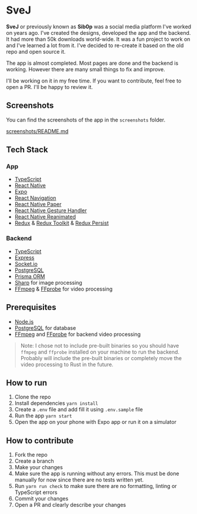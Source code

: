 # SveJ

**SveJ** or previously known as **Sib0p** was a social media platform I've worked on years ago. I've created the designs, developed the app and the backend. It had more than 50k downloads world-wide. It was a fun project to work on and I've learned a lot from it. I've decided to re-create it based on the old repo and open source it.

The app is almost completed. Most pages are done and the backend is working. However there are many small things to fix and improve.

I'll be working on it in my free time. If you want to contribute, feel free to open a PR. I'll be happy to review it.

## Screenshots

You can find the screenshots of the app in the `screenshots` folder.

[screenshots/README.md](https://github.com/ugur-eren/svej/blob/main/screenshots/README.md)

## Tech Stack

### App

- [TypeScript](https://www.typescriptlang.org/)
- [React Native](https://reactnative.dev/)
- [Expo](https://expo.dev/)
- [React Navigation](https://reactnavigation.org/)
- [React Native Paper](https://callstack.github.io/react-native-paper/)
- [React Native Gesture Handler](https://software-mansion.github.io/react-native-gesture-handler/)
- [React Native Reanimated](https://docs.swmansion.com/react-native-reanimated/)
- [Redux](https://redux.js.org/) & [Redux Toolkit](https://redux-toolkit.js.org/) & [Redux Persist](https://github.com/rt2zz/redux-persist)

### Backend

- [TypeScript](https://www.typescriptlang.org/)
- [Express](https://expressjs.com/)
- [Socket.io](https://socket.io/)
- [PostgreSQL](https://www.postgresql.org/)
- [Prisma ORM](https://www.prisma.io/)
- [Sharp](https://sharp.pixelplumbing.com/) for image processing
- [FFmpeg](https://ffmpeg.org/) & [FFprobe](https://ffmpeg.org/ffprobe.html) for video processing

## Prerequisites

- [Node.js](https://nodejs.org/en/)
- [PostgreSQL](https://www.postgresql.org/) for database
- [FFmpeg](https://ffmpeg.org/) and [FFprobe](https://ffmpeg.org/ffprobe.html) for backend video processing

> Note: I chose not to include pre-built binaries so you should have `ffmpeg` and `ffprobe` installed on your machine to run the backend.
> Probably will include the pre-built binaries or completely move the video processing to Rust in the future.

## How to run

1. Clone the repo
2. Install dependencies `yarn install`
3. Create a `.env` file and add fill it using `.env.sample` file
4. Run the app `yarn start`
5. Open the app on your phone with Expo app or run it on a simulator

## How to contribute

1. Fork the repo
2. Create a branch
3. Make your changes
4. Make sure the app is running without any errors. This must be done manually for now since there are no tests written yet.
5. Run `yarn run check` to make sure there are no formatting, linting or TypeScript errors
6. Commit your changes
7. Open a PR and clearly describe your changes
